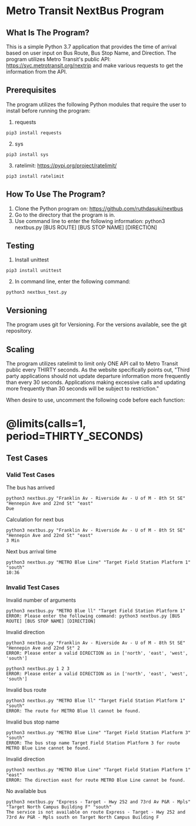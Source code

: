 Metro Transit NextBus Program
==============================


What Is The Program?
-------------

This is a simple Python 3.7 application that provides the time of arrival based on user input on Bus Route, Bus Stop Name, and Direction. The program utilizes Metro Transit's public API: https://svc.metrotransit.org/nextrip and make various requests to get the information from the API.

Prerequisites
---------------

The program utilizes the following Python modules that require the user to install before running the program:
1. requests

```
pip3 install requests
```

2. sys

```
pip3 install sys
```

3. ratelimit: https://pypi.org/project/ratelimit/

```
pip3 install ratelimit
```


How To Use The Program?
---------------

1. Clone the Python program on: https://github.com/ruthdasuki/nextbus
2. Go to the directory that the program is in.
3. Use command line to enter the following information: python3 nextbus.py [BUS ROUTE] [BUS STOP NAME] [DIRECTION]


Testing
-------

1. Install unittest

```
pip3 install unittest
```

2. In command line, enter the following command:

```
python3 nextbus_test.py
```


Versioning
-------
The program uses git for Versioning. For the versions available, see the git repository.


Scaling
-------
The program utilizes ratelimit to limit only ONE API call to Metro Transit public every THIRTY seconds. As the website specifically points out, "Third party applications should not update departure information more frequently than every 30 seconds. Applications making excessive calls and updating more frequently than 30 seconds will be subject to restriction."

When desire to use, uncomment the following code before each function:
# @limits(calls=1, period=THIRTY_SECONDS)


Test Cases
-------

### Valid Test Cases

The bus has arrived

```
python3 nextbus.py "Franklin Av - Riverside Av - U of M - 8th St SE" "Hennepin Ave and 22nd St" "east"
Due
```

Calculation for next bus

```
python3 nextbus.py "Franklin Av - Riverside Av - U of M - 8th St SE" "Hennepin Ave and 22nd St" "east"
3 Min
```

Next bus arrival time

```
python3 nextbus.py "METRO Blue Line" "Target Field Station Platform 1" "south"
10:36
```


### Invalid Test Cases

Invalid number of arguments

```
python3 nextbus.py "METRO Blue ll" "Target Field Station Platform 1"
ERROR: Please enter the following command: python3 nextbus.py [BUS ROUTE] [BUS STOP NAME] [DIRECTION]
```

Invalid direction

```
python3 nextbus.py "Franklin Av - Riverside Av - U of M - 8th St SE" "Hennepin Ave and 22nd St" 2
ERROR: Please enter a valid DIRECTION as in ['north', 'east', 'west', 'south']
```

```
python3 nextbus.py 1 2 3
ERROR: Please enter a valid DIRECTION as in ['north', 'east', 'west', 'south']
```

Invalid bus route

```
python3 nextbus.py "METRO Blue ll" "Target Field Station Platform 1" "south"
ERROR: The route for METRO Blue ll cannot be found.
```

Invalid bus stop name

```
python3 nextbus.py "METRO Blue Line" "Target Field Station Platform 3" "south"
ERROR: The bus stop name Target Field Station Platform 3 for route METRO Blue Line cannot be found.
```

Invalid direction

```
python3 nextbus.py "METRO Blue Line" "Target Field Station Platform 1" "east"
ERROR: The direction east for route METRO Blue Line cannot be found.
```

No available bus

```
python3 nextbus.py "Express - Target - Hwy 252 and 73rd Av P&R - Mpls" "Target North Campus Building F" "south"
The service is not available on route Express - Target - Hwy 252 and 73rd Av P&R - Mpls south on Target North Campus Building F
```
